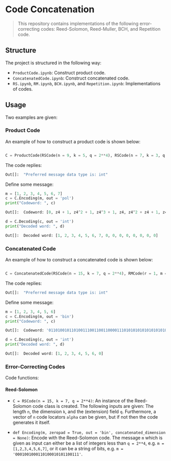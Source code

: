 # Code Concatenation

> This repository contains implementations of the following error-correcting codes: Reed-Solomon, Reed-Muller, BCH, and Repetition code.

## Structure

The project is structured in the following way:

* `ProductCode.ipynb`: Construct product code.
* `ConcatenatedCode.ipynb`: Construct concatenated code.
* `RS.ipynb`, `RM.ipynb`, `BCH.ipynb`, and `Repetition.ipynb`: Implementations of codes.

## Usage
Two examples are given:

### Product Code
An example of how to construct a product code is shown below:

```python

C = ProductCode(RSCode(n = 9, k = 5, q = 2**4), RSCode(n = 7, k = 3, q = n**4))
```

The code replies:

```python
Out[]:  "Preferred message data type is: int"
```

Define some message:
```python
m = [1, 2, 3, 4, 5, 6, 7]
c = C.Encoding(m, out = 'pol')
print("Codeword: ", c)
```

```python
Out[]:  Codeword: [0, z4 + 1, z4^2 + 1, z4^3 + 1, z4, z4^2 + z4 + 1, z4^3 + z4^2 + 1, z4^3, z4 + 1, z4^2 + z4, z4^3 + z4^2, z4^3 + z4 + 1, z4^2 + 1, z4^3 + z4, z4, z4^3 + z4, z4^3 + 1, z4^3 + z4^2 + z4 + 1, z4 + 1, z4^3, z4^3 + z4^2 + 1, z4^2 + z4, z4^3, z4^2 + z4 + 1, z4^3 + z4, z4 + 1, z4, 0, z4^2, z4^2 + z4, z4, z4^3 + z4, z4^3 + 1, z4^3 + z4^2 + z4 + 1, z4 + 1, z4^3 + z4, z4 + 1, z4, 0, z4^2, z4^3 + z4^2, z4^3 + z4^2 + z4 + 1, z4^3 + z4^2 + z4, z4, z4^3 + 1, z4^3 + z4^2, z4^2 + z4, 1, z4^3 + z4^2 + z4 + 1, z4^2 + z4 + 1, 1, z4^3 + z4^2 + 1, z4^2 + z4, z4 + 1, z4^3 + 1, z4^3 + z4^2 + z4, z4^3 + z4, z4^3 + z4 + 1, z4^3 + 1, z4^3 + z4^2 + 1, z4^2 + 1, z4^2 + z4, 0]
```

```python
d = C.Decoding(c, out = 'int')
print("Decoded word: ", d)
```

```python
Out[]:  Decoded word: [1, 2, 3, 4, 5, 6, 7, 0, 0, 0, 0, 0, 0, 0, 0]
```

### Concatenated Code
An example of how to construct a concatenated code is shown below:

```python

C = ConcatenatedCode(RSCode(n = 15, k = 7, q = 2**4), RMCode(r = 1, m = 3))
```

The code replies:

```python
Out[]:  "Preferred message data type is: int"
```

Define some message:
```python
m = [1, 2, 3, 4, 5, 6]
c = C.Encoding(m, out = 'bin')
print("Codeword: ", c)
```

```python
Out[]:  Codeword: '011010010110100111001100110000111010101010101010101010100011001101011010110000111001100110101010101010100000111110010110'
```

```python
d = C.Decoding(c, out = 'int')
print("Decoded word: ", d)
```

```python
Out[]:  Decoded word: [1, 2, 3, 4, 5, 6, 0]
```

### Error-Correcting Codes
Code functions:

#### Reed-Solomon
* `C = RSCode(n = 15, k = 7, q = 2**4)`:
An instance of the Reed-Solomon code class is created. The following inputs are given: The length `n`, the dimension `k`, and the (extension) field `q`. Furthermore, a vector of `n` code locators `alpha` can be given, but if not then the code generates it itself.

* `def Encoding(m, zeropad = True, out = 'bin', concatenated_dimension = None)`:
Encode with the Reed-Solomon code. The message `m` which is given as input can either be a list of integers less than `q = 2**4`, e.g. `m = [1,2,3,4,5,6,7]`, or it can be a string of bits, e.g. `m = '0001001000110100010101100111'`. 





